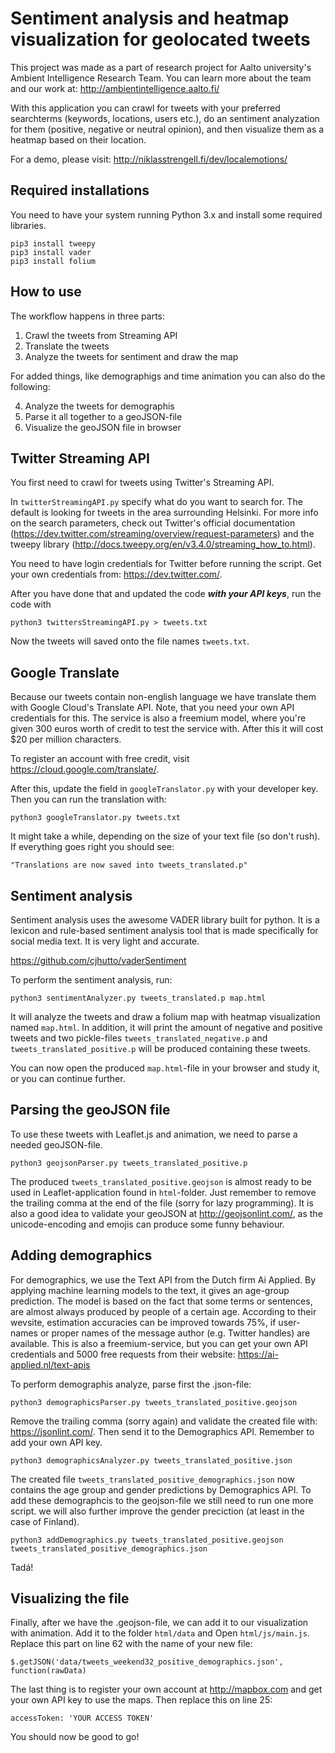Sentiment analysis and heatmap visualization for geolocated tweets
==================

This project was made as a part of research project for Aalto university's Ambient Intelligence Research Team. You can learn more about the team and our work at: http://ambientintelligence.aalto.fi/

With this application you can crawl for tweets with your preferred searchterms (keywords, locations, users etc.), do an sentiment analyzation for them (positive, negative or neutral opinion), and then visualize them as a heatmap based on their location.

For a demo, please visit: http://niklasstrengell.fi/dev/localemotions/

Required installations
------------------

You need to have your system running Python 3.x and install some required libraries.

	pip3 install tweepy
	pip3 install vader
	pip3 install folium

How to use
-----------------

The workflow happens in three parts:

1. Crawl the tweets from Streaming API
2. Translate the tweets
3. Analyze the tweets for sentiment and draw the map

For added things, like demographigs and time animation you can also do the following:

4. Analyze the tweets for demographis
5. Parse it all together to a geoJSON-file
6. Visualize the geoJSON file in browser


Twitter Streaming API
-----------------

You first need to crawl for tweets using Twitter's Streaming API.

In `twitterStreamingAPI.py` specify what do you want to search for. The default is looking for tweets in the area surrounding Helsinki. 
For more info on the search parameters, check out Twitter's official documentation (https://dev.twitter.com/streaming/overview/request-parameters) 
and the tweepy library (http://docs.tweepy.org/en/v3.4.0/streaming_how_to.html).

You need to have login credentials for Twitter before running the script. Get your own credentials from: https://dev.twitter.com/.

After you have done that and updated the code ***with your API keys***, run the code with

	python3 twittersStreamingAPI.py > tweets.txt

Now the tweets will saved onto the file names `tweets.txt`.


Google Translate
-----------------

Because our tweets contain non-english language we have translate them with Google Cloud's Translate API. Note, that you need your own API credentials for this. The service is also a freemium model, where you're given 300 euros worth of credit to test the service with. After this it will cost $20 per million characters.

To register an account with free credit, visit https://cloud.google.com/translate/.

After this, update the field in `googleTranslator.py` with your developer key. Then you can run the translation with:

	python3 googleTranslator.py tweets.txt

It might take a while, depending on the size of your text file (so don't rush). If everything goes right you should see:

	"Translations are now saved into tweets_translated.p"


Sentiment analysis
-----------------

Sentiment analysis uses the awesome VADER library built for python. It is a lexicon and rule-based sentiment analysis tool that is made specifically for social media text. It is very light and accurate.

https://github.com/cjhutto/vaderSentiment

To perform the sentiment analysis, run:

	python3 sentimentAnalyzer.py tweets_translated.p map.html

It will analyze the tweets and draw a folium map with heatmap visualization named `map.html`. In addition, it will print the amount of negative and positive tweets and two pickle-files `tweets_translated_negative.p` and `tweets_translated_positive.p` will be produced containing these tweets.

You can now open the produced `map.html`-file in your browser and study it, or you can continue further.


Parsing the geoJSON file
-----------------
To use these tweets with Leaflet.js and animation, we need to parse a needed geoJSON-file.

	python3 geojsonParser.py tweets_translated_positive.p

The produced `tweets_translated_positive.geojson` is almost ready to be used in Leaflet-application found in `html`-folder. Just remember to remove the trailing comma at the end of the file (sorry for lazy programming). It is also a good idea to validate your geoJSON at http://geojsonlint.com/, as the unicode-encoding and emojis can produce some funny behaviour.

Adding demographics
-----------------

For demographics, we use the Text API from the Dutch firm Ai Applied. By applying machine learning models to the text, it gives an age-group prediction. The model is based on the fact that some terms or sentences, are almost always produced by people of a certain age. According to their wevsite, estimation accuracies can be improved towards 75%, if user-names or proper names of the message author (e.g. Twitter handles) are available. This is also a freemium-service, but you can get your own API credentials and 5000 free requests from their website: https://ai-applied.nl/text-apis 

To perform demographis analyze, parse first the .json-file:

	python3 demographicsParser.py tweets_translated_positive.geojson

Remove the trailing comma (sorry again) and validate the created file with: https://jsonlint.com/. Then send it to the Demographics API. Remember to add your own API key.

	python3 demographicsAnalyzer.py tweets_translated_positive.json

The created file `tweets_translated_positive_demographics.json` now contains the age group and gender predictions by Demographics API. To add these demographcis to the geojson-file we still need to run one more script. we will also further improve the gender preciction (at least in the case of Finland).

	python3 addDemographics.py tweets_translated_positive.geojson tweets_translated_positive_demographics.json

Tadá!

Visualizing the file
-----------------

Finally, after we have the .geojson-file, we can add it to our visualization with animation. Add it to the folder `html/data` and Open `html/js/main.js`. Replace this part on line 62 with the name of your new file:

	$.getJSON('data/tweets_weekend32_positive_demographics.json', function(rawData)

The last thing is to register your own account at http://mapbox.com and get your own API key to use the maps. Then replace this on line 25:

	accessToken: 'YOUR ACCESS TOKEN'

You should now be good to go!


